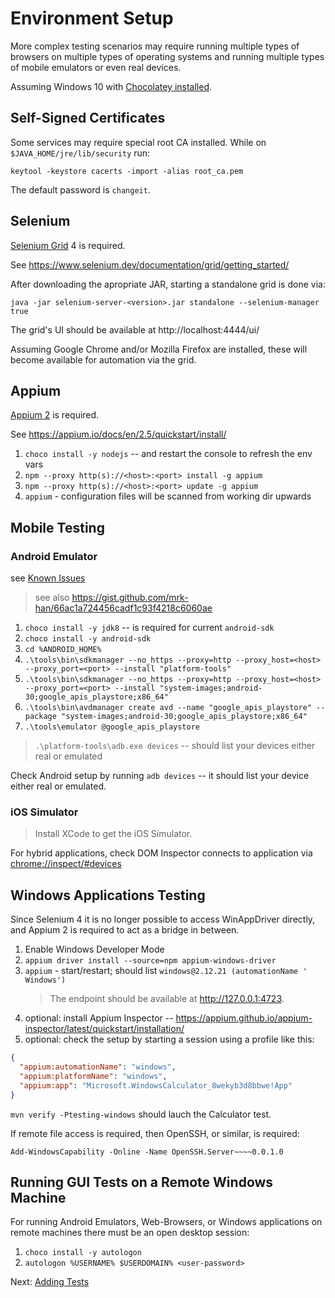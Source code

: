 # Environment Setup

More complex testing scenarios may require running multiple types of browsers
on multiple types of operating systems and running multiple types of mobile
emulators or even real devices.

Assuming Windows 10
with [Chocolatey installed](https://docs.chocolatey.org/en-us/choco/setup).

## Self-Signed Certificates

Some services may require special root CA installed. While
on `$JAVA_HOME/jre/lib/security` run:

```
keytool -keystore cacerts -import -alias root_ca.pem
```

The default password is `changeit`.

## Selenium

[Selenium Grid](https://www.selenium.dev/documentation/grid/) 4 is required.

See https://www.selenium.dev/documentation/grid/getting_started/

After downloading the apropriate JAR, starting a standalone grid is done via:

```shell
java -jar selenium-server-<version>.jar standalone --selenium-manager true
```

The grid's UI should be available at http://localhost:4444/ui/

Assuming Google Chrome and/or Mozilla Firefox are installed, these will become
available for automation via the grid.

## Appium

[Appium 2](https://appium.io/docs/en/2.5/) is required.

See https://appium.io/docs/en/2.5/quickstart/install/

1. `choco install -y nodejs` -- and restart the console to refresh the env vars
2. `npm --proxy http(s)://<host>:<port> install -g appium`
3. `npm --proxy http(s)://<host>:<port> update -g appium`
4. `appium` - configuration files will be scanned from working dir upwards

## Mobile Testing

### Android Emulator

>
see [Known Issues](https://github.com/QA-Automation-Starter/qa-automation/blob/main/docs/KNOWN-ISSUES.md)
> see also <https://gist.github.com/mrk-han/66ac1a724456cadf1c93f4218c6060ae>

1. `choco install -y jdk8` -- is required for current `android-sdk`
2. `choco install -y android-sdk`
3. `cd %ANDROID_HOME%`
4. `.\tools\bin\sdkmanager --no_https --proxy=http --proxy_host=<host> --proxy_port=<port>
   --install "platform-tools"`
5. `.\tools\bin\sdkmanager --no_https --proxy=http --proxy_host=<host> --proxy_port=<port>
   --install "system-images;android-30;google_apis_playstore;x86_64"`
6. `.\tools\bin\avdmanager create avd --name "google_apis_playstore"
   --package "system-images;android-30;google_apis_playstore;x86_64"`
7. `.\tools\emulator @google_apis_playstore`

> `.\platform-tools\adb.exe devices` -- should list your devices either real or
> emulated

Check Android setup by running `adb devices` -- it should list your device
either real or emulated.

### iOS Simulator

> Install XCode to get the iOS Simulator.

For hybrid applications, check DOM Inspector connects to application
via <chrome://inspect/#devices>

## Windows Applications Testing

Since Selenium 4 it is no longer possible to access WinAppDriver directly,
and Appium 2 is required to act as a bridge in between.

1. Enable Windows Developer Mode
2. `appium driver install --source=npm appium-windows-driver`
3. `appium` - start/restart; should list `windows@2.12.21 (automationName '
   Windows')`
   >
   > The endpoint should be available at http://127.0.0.1:4723.
4. optional: install Appium Inspector --
   https://appium.github.io/appium-inspector/latest/quickstart/installation/
5. optional: check the setup by starting a session using a profile like this:

```json
{
  "appium:automationName": "windows",
  "appium:platformName": "windows",
  "appium:app": "Microsoft.WindowsCalculator_8wekyb3d8bbwe!App"
}
```

`mvn verify -Ptesting-windows` should lauch the Calculator test.

If remote file access is required, then OpenSSH, or similar, is required:

`Add-WindowsCapability -Online -Name OpenSSH.Server~~~~0.0.1.0`

## Running GUI Tests on a Remote Windows Machine

For running Android Emulators, Web-Browsers, or Windows applications
on remote machines there must be an open desktop session:

1. `choco install -y autologon`
2. `autologon %USERNAME% $USERDOMAIN% <user-password>`

Next: [Adding Tests](adding-tests.html)
